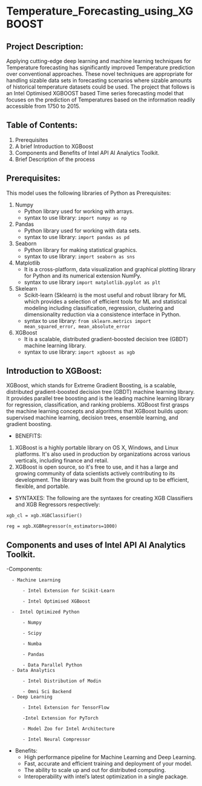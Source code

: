 # Temperature_Forecasting_using_XGBOOST
## Project Description:
Applying cutting-edge deep learning and machine learning techniques for Temperature forecasting has significantly improved Temperature prediction over conventional approaches. These novel techniques are appropriate for handling sizable data sets in forecasting scenarios where sizable amounts of historical temperature datasets could be used.  The project that follows is an Intel Optimised XGBOOST based Time series forecasting model that focuses on the prediction of Temperatures based on the information readily accessible from 1750 to 2015.
## Table of Contents:
  1. Prerequisites
  2. A brief Introduction to XGBoost
  3. Components and Benefits of Intel API AI Analytics Toolkit.
  4. Brief Description of the process
##  Prerequisites:
 This model uses the following libraries of Python as Prerequisites:
 1. Numpy
      - Python library used for working with arrays.
      - syntax to use library: `import numpy as np`
 2. Pandas
      - Python library used for working with data sets.
      - syntax to use library: `import pandas as pd`
 3. Seaborn
      - Python library for making statistical graphics.
      - syntax to use library: `import seaborn as sns`
 4. Matplotlib
      - It is a cross-platform, data visualization and graphical plotting library for Python and its numerical extension NumPy.
      - syntax to use library `import matplotlib.pyplot as plt`
 5. Skelearn
      - Scikit-learn (Sklearn) is the most useful and robust library for ML which provides a selection of efficient tools for ML and statistical modeling         including classification, regression, clustering and dimensionality reduction via a consistence interface in Python.
      - syntax to use library: `from sklearn.metrics import mean_squared_error, mean_absolute_error`
 6. XGBoost
      - It is a scalable, distributed gradient-boosted decision tree (GBDT) machine learning library.
      - syntax to use library: `import xgboost as xgb`
  ## Introduction to XGBoost:
  XGBoost, which stands for Extreme Gradient Boosting, is a scalable, distributed gradient-boosted decision tree (GBDT) machine learning library. It         provides parallel tree boosting and is the leading machine learning library for regression, classification, and ranking problems. XGBoost first grasps     the machine learning concepts and algorithms that XGBoost builds upon: supervised machine learning, decision trees, ensemble learning, and gradient         boosting.
   - BENEFITS:
   1. XGBoost is a highly portable library on OS X, Windows, and Linux platforms. It's also used in production by organizations across various verticals,         including finance and retail.
   2. XGBoost is open source, so it's free to use, and it has a large and growing community of data scientists actively contributing to its development.         The library was built from the ground up to be efficient, flexible, and portable.
   - SYNTAXES: 
      The following are the syntaxes for creating XGB Classifiers and XGB Regressors respectively:
   
   `xgb_cl = xgb.XGBClassifier()`
   
   `reg = xgb.XGBRegressor(n_estimators=1000)`

  ## Components and uses of Intel API AI Analytics Toolkit.
  -Components:
  
      - Machine Learning
      
          - Intel Extension for Scikit-Learn
          
          - Intel Optimised XGBoost
          
      -  Intel Optimized Python
      
          - Numpy
          
          - Scipy
          
          - Numba
          
          - Pandas
          
          - Data Parallel Python
      - Data Analytics
     
          - Intel Distribution of Modin
          
          - Omni Sci Backend
      - Deep Learning
          
          - Intel Extension for TensorFlow
          
          -Intel Extension for PyTorch
          
          - Model Zoo for Intel Architecture
          
          - Intel Neural Compressor
- Benefits:
    - High performance pipeline for Machine Learning and Deep Learning.
    - Fast, accurate and efficient training and deployment of your model.
    - The ability to scale up and out for distributed computing.
    - Interoperability with intel’s latest optimization in a single package.


